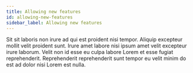 ```yaml
---
title: Allowing new features
id: allowing-new-features
sidebar_label: Allowing new features
---
```


Sit sit laboris non irure ad qui est proident nisi tempor. Aliquip excepteur mollit velit proident sunt. Irure amet labore nisi ipsum amet velit excepteur irure laborum. Velit non id esse eu culpa labore Lorem et esse fugiat reprehenderit. Reprehenderit reprehenderit sunt tempor eu velit minim do est ad dolor nisi Lorem est nulla.

